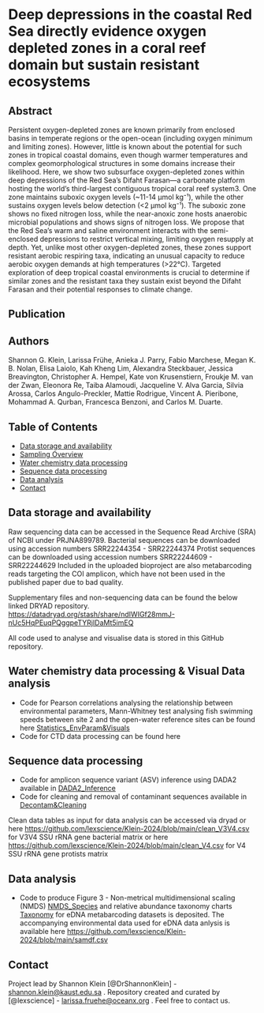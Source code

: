 # Deep depressions in the coastal Red Sea directly evidence oxygen depleted zones in a coral reef domain but sustain resistant ecosystems


## Abstract

Persistent oxygen-depleted zones are known primarily from enclosed basins in temperate regions or the open-ocean (including oxygen minimum and limiting zones). However, little is known about the potential for such zones in tropical coastal domains, even though warmer temperatures and complex geomorphological structures in some domains increase their likelihood. Here, we show two subsurface oxygen-depleted zones within deep depressions of the Red Sea’s Difaht Farasan—a carbonate platform hosting the world’s third-largest contiguous tropical coral reef system3. One zone maintains suboxic oxygen levels (~11-14 µmol kg⁻¹), while the other sustains oxygen levels below detection (<2 µmol kg⁻¹). The suboxic zone shows no fixed nitrogen loss, while the near-anoxic zone hosts anaerobic microbial populations and shows signs of nitrogen loss. We propose that the Red Sea’s warm and saline environment interacts with the semi-enclosed depressions to restrict vertical mixing, limiting oxygen resupply at depth. Yet, unlike most other oxygen-depleted zones, these zones support resistant aerobic respiring taxa, indicating an unusual capacity to reduce aerobic oxygen demands at high temperatures (>22°C). Targeted exploration of deep tropical coastal environments is crucial to determine if similar zones and the resistant taxa they sustain exist beyond the Difaht Farasan and their potential responses to climate change.

## Publication
<insert link to publication>

## Authors
Shannon G. Klein, Larissa Frühe, Anieka J. Parry, Fabio Marchese, Megan K. B. Nolan, Elisa Laiolo, Kah Kheng Lim, Alexandra Steckbauer, Jessica Breavington, Christopher A. Hempel, Kate von Krusenstiern, Froukje M. van der Zwan, Eleonora Re, Taiba Alamoudi, Jacqueline V. Alva Garcia, Silvia Arossa, Carlos Angulo-Preckler, Mattie Rodrigue, Vincent A. Pieribone, Mohammad A. Qurban, Francesca Benzoni, and Carlos M. Duarte.

## Table of Contents
* [Data storage and availability](#data-avail)
* [Sampling Overview](#sampling-overview)
* [Water chemistry data processing](#water-chem-data)
* [Sequence data processing](#rawread-proc)
* [Data analysis](#stats)
* [Contact](#contact)
<!-- * [License](#license) -->

## Data storage and availability

Raw sequencing data can be accessed in the Sequence Read Archive (SRA) of NCBI under PRJNA899789. 
Bacterial sequences can be downloaded using accession numbers SRR22244354 - SRR22244374
Protist sequences can be downloaded using accession numbers SRR22244609 - SRR22244629
Included in the uploaded bioproject are also metabarcoding reads targeting the COI amplicon, which have not been used in the published paper due to bad quality. 

Supplementary files and non-sequencing data can be found the below linked DRYAD repository. 
https://datadryad.org/stash/share/ndIWIGf28mmJ-nUc5HqPEuqPQggpeTYRjIDaMt5imEQ

All code used to analyse and visualise data is stored in this GitHub repository. 

## Water chemistry data processing & Visual Data analysis
- Code for Pearson correlations analysing the relationship between environmental parameters, Mann-Whitney test analysing fish swimming speeds between site 2 and the open-water reference sites can be found here [Statistics_EnvParam&Visuals](https://github.com/lexscience/Klein-2024/blob/main/Statistics_EnvParam%26Visuals.R)
- Code for CTD data processing can be found here 

## Sequence data processing
- Code for amplicon sequence variant (ASV) inference using DADA2 available in [DADA2_Inference](https://github.com/lexscience/Klein-2024/blob/main/DADA2_Inference.R)
- Code for cleaning and removal of contaminant sequences available in [Decontam&Cleaning](https://github.com/lexscience/Klein-2024/blob/main/Decontam%26Cleaning)

Clean data tables as input for data analysis can be accessed via dryad or here https://github.com/lexscience/Klein-2024/blob/main/clean_V3V4.csv for V3V4 SSU rRNA gene bacterial matrix or here https://github.com/lexscience/Klein-2024/blob/main/clean_V4.csv for V4 SSU rRNA gene protists matrix

## Data analysis
- Code to produce Figure 3 - Non-metrical multidimensional scaling (NMDS) [NMDS_Species](https://github.com/lexscience/Klein-2024/blob/main/NMDS_Species) and relative abundance taxonomy charts [Taxonomy](https://github.com/lexscience/Klein-2024/blob/main/Taxonomy) for eDNA metabarcoding datasets is deposited. The accompanying environmental data used for eDNA data anlysis is available here https://github.com/lexscience/Klein-2024/blob/main/samdf.csv

## Contact
Project lead by Shannon Klein [@DrShannonKlein] - shannon.klein@kaust.edu.sa . 
Repository created and curated by [@lexscience] - larissa.fruehe@oceanx.org . 
Feel free to contact us. 

<!-- Optional -->
<!-- ## License -->
<!-- This project is open source and available under the [... License](). -->

<!-- You don't have to include all sections - just the one's relevant to your project -->
